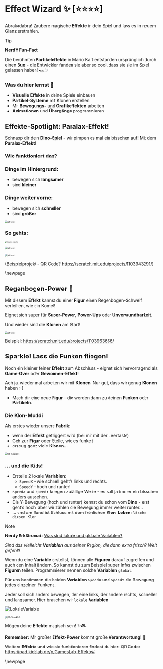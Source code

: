 # Effect Wizard ✨ [⭐⭐⭐⭐]
Abrakadabra! Zaubere magische **Effekte** in dein Spiel und lass es in neuem Glanz erstrahlen.

> [!TIP]
>
> **NerdY Fun-Fact**
>
> Die berühmten **Partikeleffekte** in Mario Kart entstanden ursprünglich durch einen **Bug** - die Entwickler fanden sie aber so cool, dass sie sie im Spiel gelassen haben! 🏎️✨

### Was du hier lernst 🎯

- **Visuelle Effekte** in deine Spiele einbauen
- **Partikel-Systeme** mit Klonen erstellen
- Mit **Bewegungs-** und **Grafikeffekten** arbeiten
- **Animationen** und **Übergänge** programmieren

## Effekte-Spotlight: Paralax-Effekt!

Schnapp dir dein **Dino-Spiel** - wir pimpen es mal ein bisschen auf! Mit dem **Paralax-Effekt**!

### Wie funktioniert das?

### Dinge im Hintergrund: 
- bewegen sich **langsamer**
- sind **kleiner**

### Dinge weiter vorne:
- bewegen sich **schneller**
- sind **größer**

<img src="bilder/paralax.jpg" alt="alt text" style="zoom:50%;" />

### So gehts:

<img src="screenshots/paralax/Variable-erstellen-beschriftet.png" alt="Variable erstellen" style="zoom:33%;" />

<img src="screenshots/paralax/Paralax-Code-Master.png" alt="alt text" style="zoom:50%;" /> [](08-EffectWizard.md)

<img src="screenshots/paralax/Paralax-Code-Klone.png" alt="alt text" style="zoom:50%;" />

(Beispielprojekt - QR Code? https://scratch.mit.edu/projects/1103943291/)

\newpage

## Regenbogen-Power 🌈

Mit diesem **Effekt** kannst du einer **Figur** einen Regenbogen-Schweif verleihen, wie ein Komet! 

Eignet sich super für **Super-Power**, **Power-Ups** oder **Unverwundbarkeit**.

Und wieder sind die **Klonen** am Start!

<img src="screenshots/08-Regenbogen-Effekt.png" alt="alt text" style="zoom:50%;" />

Beispiel: https://scratch.mit.edu/projects/1103963666/

## Sparkle! Lass die Funken fliegen!

Noch ein kleiner feiner **Effekt** zum Abschluss - eignet sich hervorragend als **Game-Over** oder **Gewonnen-Effekt**!

Ach ja, wieder mal arbeiten wir mit **Klonen**! Nur gut, dass wir genug **Klonen** haben :-)

- Mach dir eine neue **Figur** - die werden dann zu deinen **Funken** oder **Partikeln**.

### Die **Klon-Muddi**

Als erstes wieder unsere **Fabrik**: 

- wenn der **Effekt** getriggert wird (bei mir mit der Leertaste)
- Geh zur **Figur** oder Stelle, wie es funkelt
- erzeug ganz viele **Klonen**...

<img src="screenshots/08-Sparkle1.png" alt="08-Sparkle1" style="zoom:50%;" />

### ... und die **Kids!**

- Erstelle 2 lokale **Variablen**:
  - `SpeedX` - wie schnell geht’s links und rechts.
  - `SpeedY` - hoch und runter!
- `SpeedX` und `SpeedY` kriegen zufällige Werte - es soll ja immer ein bisschen anders aussehen.
- Die Y-Bewegung (hoch und runter) kennst du schon vom **Dino** - erst geht’s hoch, aber wir zählen die Bewegung immer weiter runter... 
- ... und am Rand ist Schluss mit dem fröhlichen **Klon-Leben**: `lösche diesen Klon`

> [!NOTE]
>
> **Nerdy Erkläromat:** <u>Was sind lokale und globale Variablen?</u>
>
> *Sind das vielleicht **Variablen** aus deiner Region, die dann extra frisch? Weit gefehlt!*
>
> Wenn du eine **Variable** erstellst, können alle **Figuren** darauf zugreifen und auch den Inhalt ändern. So kannst du zum Beispiel super Infos zwischen **Figuren** teilen. Programmierer nennen solche **Variablen** `global`.
>
> Für uns bestimmen die beiden **Variablen** `SpeedX` und `SpeedY` die Bewegung jedes einzelnen Funkens. 
>
> Jeder soll sich anders bewegen, der eine links, der andere rechts, schneller und langsamer. Hier brauchen wir `lokale` **Variablen**. 
>
> ![LokaleVariable](screenshots/LokaleVariable.png)

<img src="screenshots/08-Sparkle2.png" alt="08-Sparkle2" style="zoom:50%;" />

Mögen deine **Effekte** magisch sein! ✨🎮

**Remember:** Mit großer **Effekt-Power** kommt große **Verantwortung**! 🧙

Weitere **Effekte** und wie sie funktionieren findest du hier: 
QR Code: https://pad.kidslab.de/p/GamesLab-Effekte#

\newpage
